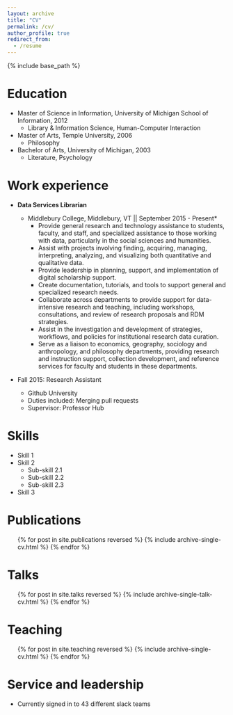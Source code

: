```yaml
---
layout: archive
title: "CV"
permalink: /cv/
author_profile: true
redirect_from:
  - /resume
---
```


{% include base_path %}

Education
======
* Master of Science in Information, University of Michigan School of Information, 2012
  - Library & Information Science, Human-Computer Interaction
* Master of Arts, Temple University, 2006
  - Philosophy
* Bachelor of Arts, University of Michigan, 2003
  - Literature, Psychology

Work experience
======
* **Data Services Librarian**
  * Middlebury College, Middlebury, VT || September 2015 - Present*
    * Provide general research and technology assistance to students, faculty, and staff, and specialized assistance to those working with data, particularly in the social sciences and humanities.
    * Assist with projects involving finding, acquiring, managing, interpreting, analyzing, and visualizing both quantitative and qualitative data.
    * Provide leadership in planning, support, and implementation of digital scholarship support.
    * Create documentation, tutorials, and tools to support general and specialized research needs.
    * Collaborate across departments to provide support for data-intensive research and teaching, including workshops, consultations, and review of research proposals and RDM strategies.
    * Assist in the investigation and development of strategies, workflows, and policies for institutional research data curation.
    * Serve as a liaison to economics, geography, sociology and anthropology, and philosophy departments, providing research and instruction support, collection development, and reference services for faculty and students in these departments.

* Fall 2015: Research Assistant
  * Github University
  * Duties included: Merging pull requests
  * Supervisor: Professor Hub
  
Skills
======
* Skill 1
* Skill 2
  * Sub-skill 2.1
  * Sub-skill 2.2
  * Sub-skill 2.3
* Skill 3

Publications
======
  <ul>{% for post in site.publications reversed %}
    {% include archive-single-cv.html %}
  {% endfor %}</ul>
  
Talks
======
  <ul>{% for post in site.talks reversed %}
    {% include archive-single-talk-cv.html %}
  {% endfor %}</ul>
  
Teaching
======
  <ul>{% for post in site.teaching reversed %}
    {% include archive-single-cv.html %}
  {% endfor %}</ul>
  
Service and leadership
======
* Currently signed in to 43 different slack teams
